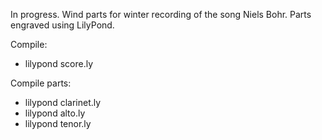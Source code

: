 In progress. Wind parts for winter recording of the song Niels Bohr. Parts engraved using LilyPond.

Compile:
* lilypond score.ly

Compile parts:
* lilypond clarinet.ly
* lilypond alto.ly
* lilypond tenor.ly
